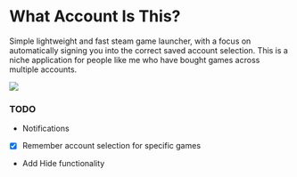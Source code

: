 # What Account Is This?
Simple lightweight and fast steam game launcher, with a focus on automatically signing you into the correct saved account selection.
This is a niche application for people like me who have bought games across multiple accounts.

![](https://i.imgur.com/jiEQXw0.png)

### TODO
- Notifications
- [x] Remember account selection for specific games
- Add Hide functionality
